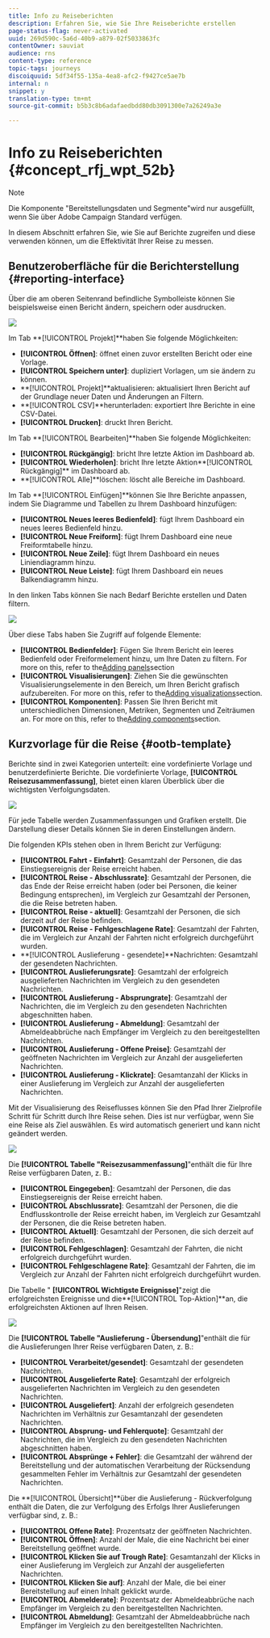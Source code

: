 ```yaml
---
title: Info zu Reiseberichten
description: Erfahren Sie, wie Sie Ihre Reiseberichte erstellen
page-status-flag: never-activated
uuid: 269d590c-5a6d-40b9-a879-02f5033863fc
contentOwner: sauviat
audience: rns
content-type: reference
topic-tags: journeys
discoiquuid: 5df34f55-135a-4ea8-afc2-f9427ce5ae7b
internal: n
snippet: y
translation-type: tm+mt
source-git-commit: b5b3c8b6adafaedbdd80db3091300e7a26249a3e

---
```



# Info zu Reiseberichten {#concept_rfj_wpt_52b}

>[!NOTE]
>
>Die Komponente &quot;Bereitstellungsdaten und Segmente&quot;wird nur ausgefüllt, wenn Sie über Adobe Campaign Standard verfügen.

In diesem Abschnitt erfahren Sie, wie Sie auf Berichte zugreifen und diese verwenden können, um die Effektivität Ihrer Reise zu messen.

## Benutzeroberfläche für die Berichterstellung {#reporting-interface}

Über die am oberen Seitenrand befindliche Symbolleiste können Sie beispielsweise einen Bericht ändern, speichern oder ausdrucken.

![](../assets/dynamic_report_toolbar.png)

Im Tab **[!UICONTROL Projekt]**haben Sie folgende Möglichkeiten:

* **[!UICONTROL Öffnen]**: öffnet einen zuvor erstellten Bericht oder eine Vorlage.
* **[!UICONTROL Speichern unter]**: dupliziert Vorlagen, um sie ändern zu können.
* **[!UICONTROL Projekt]**aktualisieren: aktualisiert Ihren Bericht auf der Grundlage neuer Daten und Änderungen an Filtern.
* **[!UICONTROL CSV]**herunterladen: exportiert Ihre Berichte in eine CSV-Datei.
* **[!UICONTROL Drucken]**: druckt Ihren Bericht.

Im Tab **[!UICONTROL Bearbeiten]**haben Sie folgende Möglichkeiten:

* **[!UICONTROL Rückgängig]**: bricht Ihre letzte Aktion im Dashboard ab.
* **[!UICONTROL Wiederholen]**: bricht Ihre letzte Aktion**[!UICONTROL  Rückgängig]** im Dashboard ab.
* **[!UICONTROL Alle]**löschen: löscht alle Bereiche im Dashboard.

Im Tab **[!UICONTROL Einfügen]**können Sie Ihre Berichte anpassen, indem Sie Diagramme und Tabellen zu Ihrem Dashboard hinzufügen:

* **[!UICONTROL Neues leeres Bedienfeld]**: fügt Ihrem Dashboard ein neues leeres Bedienfeld hinzu.
* **[!UICONTROL Neue Freiform]**: fügt Ihrem Dashboard eine neue Freiformtabelle hinzu.
* **[!UICONTROL Neue Zeile]**: fügt Ihrem Dashboard ein neues Liniendiagramm hinzu.
* **[!UICONTROL Neue Leiste]**: fügt Ihrem Dashboard ein neues Balkendiagramm hinzu.

In den linken Tabs können Sie nach Bedarf Berichte erstellen und Daten filtern.

![](../assets/dynamic_report_interface.png)

Über diese Tabs haben Sie Zugriff auf folgende Elemente:

* **[!UICONTROL Bedienfelder]**: Fügen Sie Ihrem Bericht ein leeres Bedienfeld oder Freiformelement hinzu, um Ihre Daten zu filtern. For more on this, refer to the[Adding panels](../reporting/creating-your-journey-reports.md#adding-panels)section
* **[!UICONTROL Visualisierungen]**: Ziehen Sie die gewünschten Visualisierungselemente in den Bereich, um Ihren Bericht grafisch aufzubereiten. For more on this, refer to the[Adding visualizations](../reporting/creating-your-journey-reports.md#adding-visualizations)section.
* **[!UICONTROL Komponenten]**: Passen Sie Ihren Bericht mit unterschiedlichen Dimensionen, Metriken, Segmenten und Zeiträumen an. For more on this, refer to the[Adding components](../reporting/creating-your-journey-reports.md#adding-components)section.

## Kurzvorlage für die Reise {#ootb-template}

Berichte sind in zwei Kategorien unterteilt: eine vordefinierte Vorlage und benutzerdefinierte Berichte.
Die vordefinierte Vorlage, **[!UICONTROL Reisezusammenfassung]**, bietet einen klaren Überblick über die wichtigsten Verfolgungsdaten.

![](../assets/dynamic_report_journey_8.png)

Für jede Tabelle werden Zusammenfassungen und Grafiken erstellt. Die Darstellung dieser Details können Sie in deren Einstellungen ändern.

Die folgenden KPIs stehen oben in Ihrem Bericht zur Verfügung:

* **[!UICONTROL Fahrt - Einfahrt]**: Gesamtzahl der Personen, die das Einstiegsereignis der Reise erreicht haben.
* **[!UICONTROL Reise - Abschlussrate]**: Gesamtzahl der Personen, die das Ende der Reise erreicht haben (oder bei Personen, die keiner Bedingung entsprechen), im Vergleich zur Gesamtzahl der Personen, die die Reise betreten haben.
* **[!UICONTROL Reise - aktuell]**: Gesamtzahl der Personen, die sich derzeit auf der Reise befinden.
* **[!UICONTROL Reise - Fehlgeschlagene Rate]**: Gesamtzahl der Fahrten, die im Vergleich zur Anzahl der Fahrten nicht erfolgreich durchgeführt wurden.
* **[!UICONTROL Auslieferung - gesendete]**Nachrichten: Gesamtzahl der gesendeten Nachrichten.
* **[!UICONTROL Auslieferungsrate]**: Gesamtzahl der erfolgreich ausgelieferten Nachrichten im Vergleich zu den gesendeten Nachrichten.
* **[!UICONTROL Auslieferung - Absprungrate]**: Gesamtzahl der Nachrichten, die im Vergleich zu den gesendeten Nachrichten abgeschnitten haben.
* **[!UICONTROL Auslieferung - Abmeldung]**: Gesamtzahl der Abmeldeabbrüche nach Empfänger im Vergleich zu den bereitgestellten Nachrichten.
* **[!UICONTROL Auslieferung - Offene Preise]**: Gesamtzahl der geöffneten Nachrichten im Vergleich zur Anzahl der ausgelieferten Nachrichten.
* **[!UICONTROL Auslieferung - Klickrate]**: Gesamtanzahl der Klicks in einer Auslieferung im Vergleich zur Anzahl der ausgelieferten Nachrichten.

Mit der Visualisierung des Reiseflusses können Sie den Pfad Ihrer Zielprofile Schritt für Schritt durch Ihre Reise sehen. Dies ist nur verfügbar, wenn Sie eine Reise als Ziel auswählen. Es wird automatisch generiert und kann nicht geändert werden.

![](../assets/dynamic_report_journey_10.png)

Die **[!UICONTROL Tabelle &quot;Reisezusammenfassung]**&quot;enthält die für Ihre Reise verfügbaren Daten, z. B.:

* **[!UICONTROL Eingegeben]**: Gesamtzahl der Personen, die das Einstiegsereignis der Reise erreicht haben.
* **[!UICONTROL Abschlussrate]**: Gesamtzahl der Personen, die die Endflusskontrolle der Reise erreicht haben, im Vergleich zur Gesamtzahl der Personen, die die Reise betreten haben.
* **[!UICONTROL Aktuell]**: Gesamtzahl der Personen, die sich derzeit auf der Reise befinden.
* **[!UICONTROL Fehlgeschlagen]**: Gesamtzahl der Fahrten, die nicht erfolgreich durchgeführt wurden.
* **[!UICONTROL Fehlgeschlagene Rate]**: Gesamtzahl der Fahrten, die im Vergleich zur Anzahl der Fahrten nicht erfolgreich durchgeführt wurden.

Die Tabelle &quot; **[!UICONTROL Wichtigste Ereignisse]**&quot;zeigt die erfolgreichsten Ereignisse und die**[!UICONTROL  Top-Aktion]**an, die erfolgreichsten Aktionen auf Ihren Reisen.

![](../assets/dynamic_report_journey_11.png)

Die **[!UICONTROL Tabelle &quot;Auslieferung - Übersendung]**&quot;enthält die für die Auslieferungen Ihrer Reise verfügbaren Daten, z. B.:

* **[!UICONTROL Verarbeitet/gesendet]**: Gesamtzahl der gesendeten Nachrichten.
* **[!UICONTROL Ausgelieferte Rate]**: Gesamtzahl der erfolgreich ausgelieferten Nachrichten im Vergleich zu den gesendeten Nachrichten.
* **[!UICONTROL Ausgeliefert]**: Anzahl der erfolgreich gesendeten Nachrichten im Verhältnis zur Gesamtanzahl der gesendeten Nachrichten.
* **[!UICONTROL Absprung- und Fehlerquote]**: Gesamtzahl der Nachrichten, die im Vergleich zu den gesendeten Nachrichten abgeschnitten haben.
* **[!UICONTROL Absprünge + Fehler]**: die Gesamtzahl der während der Bereitstellung und der automatischen Verarbeitung der Rücksendung gesammelten Fehler im Verhältnis zur Gesamtzahl der gesendeten Nachrichten.

Die **[!UICONTROL Übersicht]**über die Auslieferung - Rückverfolgung enthält die Daten, die zur Verfolgung des Erfolgs Ihrer Auslieferungen verfügbar sind, z. B.:

* **[!UICONTROL Offene Rate]**: Prozentsatz der geöffneten Nachrichten.
* **[!UICONTROL Öffnen]**: Anzahl der Male, die eine Nachricht bei einer Bereitstellung geöffnet wurde.
* **[!UICONTROL Klicken Sie auf Trough Rate]**: Gesamtanzahl der Klicks in einer Auslieferung im Vergleich zur Anzahl der ausgelieferten Nachrichten.
* **[!UICONTROL Klicken Sie auf]**: Anzahl der Male, die bei einer Bereitstellung auf einen Inhalt geklickt wurde.
* **[!UICONTROL Abmelderate]**: Prozentsatz der Abmeldeabbrüche nach Empfänger im Vergleich zu den bereitgestellten Nachrichten.
* **[!UICONTROL Abmeldung]**: Gesamtzahl der Abmeldeabbrüche nach Empfänger im Vergleich zu den bereitgestellten Nachrichten.

